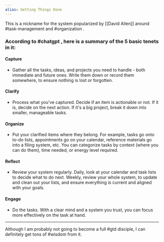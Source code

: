 ```yaml
---
alias: Getting Things Done
---
```


This is a nickname for the system popularized by [[David Allen]] around #task-management  and #organization .  

### According to #chatgpt , here is a summary of the 5 basic tenets in it:

#### **Capture** 
- Gather all the tasks, ideas, and projects you need to handle - both immediate and future ones. Write them down or record them somewhere, to ensure nothing is lost or forgotten.

#### **Clarify** 
- Process what you've captured. Decide if an item is actionable or not. If it is, decide on the next action. If it's a big project, break it down into smaller, manageable tasks.

#### **Organize**
- Put your clarified items where they belong. For example, tasks go onto to-do lists, appointments go on your calendar, reference materials go into a filing system, etc. You can categorize tasks by context (where you can do them), time needed, or energy level required.

#### **Reflect** 
- Review your system regularly. Daily, look at your calendar and task lists to decide what to do next. Weekly, review your whole system, to update and clean out your lists, and ensure everything is current and aligned with your goals.

#### **Engage**
- Do the tasks. With a clear mind and a system you trust, you can focus more effectively on the task at hand.

---

Although I am probably not going to become a full #gtd disciple, I can definitely get tons of #wisdom from it.